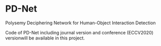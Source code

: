 # PD-Net
Polysemy Deciphering Network for Human-Object Interaction Detection

Code of PD-Net including  journal version and conference (ECCV2020) versionwill be available in this project.
